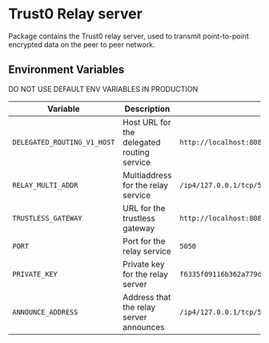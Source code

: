 # Trust0 Relay server

Package contains the Trust0 relay server, used to transmit point-to-point encrypted data on the peer to peer network.

## Environment Variables

DO NOT USE DEFAULT ENV VARIABLES IN PRODUCTION

| Variable | Description | Default Value |
|----------|-------------|---------------|
| `DELEGATED_ROUTING_V1_HOST` | Host URL for the delegated routing service | `http://localhost:8081` |
| `RELAY_MULTI_ADDR` | Multiaddress for the relay service | `/ip4/127.0.0.1/tcp/5050/ws` |
| `TRUSTLESS_GATEWAY` | URL for the trustless gateway | `http://localhost:8080` |
| `PORT` | Port for the relay service | `5050` |
| `PRIVATE_KEY` | Private key for the relay server | `f6335f09116b362a779d964edd431d3bb6e227aafde36653fb20836331e569e53142bebd812054496050646872c6a33d7ecc008f02eaddfc7a3d04cc13739a1d` |
| `ANNOUNCE_ADDRESS` | Address that the relay server announces | `/ip4/127.0.0.1/tcp/5050/ws/p2p/12D3KooWD8fB9GHxMgV7gHg2op9chXcn8M5Tg4zqiVYb6bSKj8DS` |

